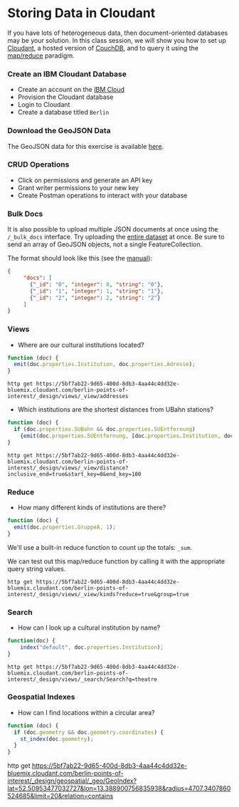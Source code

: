 # Storing Data in Cloudant

If you have lots of heterogeneous data, then document-oriented databases may be your solution. In this class session, we will show you how to set up [Cloudant](https://www.ibm.com/cloud/cloudant), a hosted version of [CouchDB](http://couchdb.apache.org/), and to query it using the [map/reduce](https://console.bluemix.net/docs/services/Cloudant/api/creating_views.html) paradigm.

### Create an IBM Cloudant Database

* Create an account on the [IBM Cloud](https://www.ibm.com/cloud/cloudant)
* Provision the Cloudant database
* Login to Cloudant
* Create a database titled `Berlin`

### Download the GeoJSON Data

The GeoJSON data for this exercise is available [here](https://gist.github.com/CliffordAnderson/17bfe445f35cbf5161c660ef4e87b151).

### CRUD Operations

* Click on permissions and generate an API key
* Grant writer permissions to your new key
* Create Postman operations to interact with your database

### Bulk Docs

It is also possible to upload multiple JSON documents at once using the `/_bulk_docs` interface. Try uploading the [entire dataset](https://gist.github.com/CliffordAnderson/17bfe445f35cbf5161c660ef4e87b151) at once. Be sure to send an array of GeoJSON objects, not a single FeatureCollection.

The format should look like this (see the [manual](https://wiki.apache.org/couchdb/HTTP_Bulk_Document_API)):

```json
{
     "docs": [
       {"_id": "0", "integer": 0, "string": "0"},
       {"_id": "1", "integer": 1, "string": "1"},
       {"_id": "2", "integer": 2, "string": "2"}
     ]
}
```

### Views

* Where are our cultural institutions located?

```js
function (doc) {
  emit(doc.properties.Institution, doc.properties.Adresse);
}
```

```
http get https://5bf7ab22-9d65-400d-8db3-4aa44c4dd32e-bluemix.cloudant.com/berlin-points-of-interest/_design/views/_view/addresses
```

* Which institutions are the shortest distances from UBahn stations?

```js
function (doc) {
  if (doc.properties.SUBahn && doc.properties.SUEntfernung)
    {emit(doc.properties.SUEntfernung, [doc.properties.Institution, doc.properties.SUBahn]); }
}
```

```
http get https://5bf7ab22-9d65-400d-8db3-4aa44c4dd32e-bluemix.cloudant.com/berlin-points-of-interest/_design/views/_view/distance?inclusive_end=true&start_key=0&end_key=100
```

### Reduce

* How many different kinds of institutions are there?

```js
function (doc) {
  emit(doc.properties.GruppeA, 1);
}
```

We'll use a built-in reduce function to count up the totals: `_sum`.

We can test out this map/reduce function by calling it with the appropriate query string values.

```
http get https://5bf7ab22-9d65-400d-8db3-4aa44c4dd32e-bluemix.cloudant.com/berlin-points-of-interest/_design/views/_view/kinds?reduce=true&group=true
```


### Search

* How can I look up a cultural institution by name?

```js
function(doc) {
    index("default", doc.properties.Institution);
}
```

```
http get https://5bf7ab22-9d65-400d-8db3-4aa44c4dd32e-bluemix.cloudant.com/berlin-points-of-interest/_design/views/_search/Search?q=theatre
```

### Geospatial Indexes

* How can I find locations within a circular area?

```js
function (doc) {
  if (doc.geometry && doc.geometry.coordinates) {
    st_index(doc.geometry);
  }
}
```

http get https://5bf7ab22-9d65-400d-8db3-4aa44c4dd32e-bluemix.cloudant.com/berlin-points-of-interest/_design/geospatial/_geo/GeoIndex?lat=52.50953477032727&lon=13.388900756835938&radius=4707.3407860524685&limit=20&relation=contains
